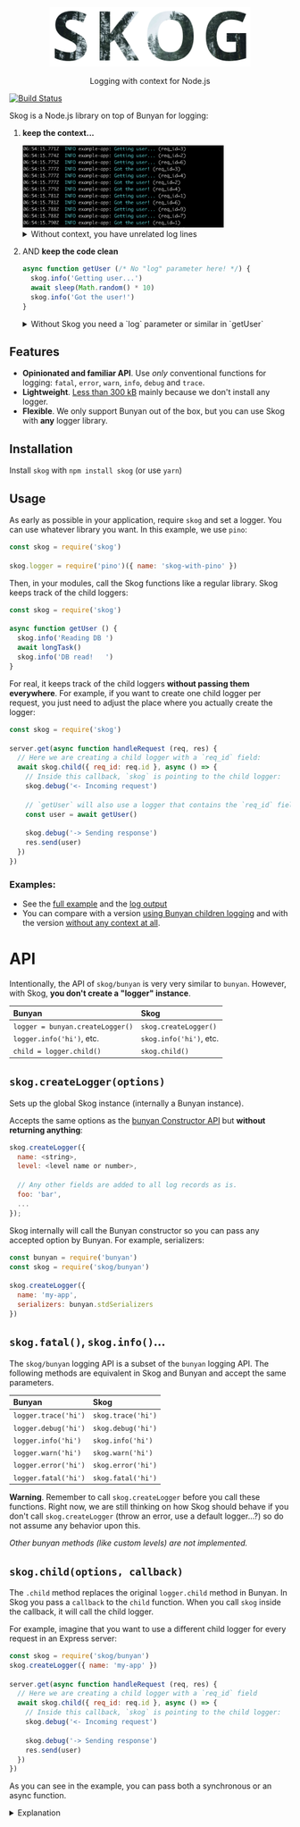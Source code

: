 <div align="center">
<img src="media/logo.png" width="360">
<p>
Logging with context for Node.js
</p>
</div>


[![Build Status](https://travis-ci.org/KTH/skog.svg?branch=master)](https://travis-ci.org/KTH/skog)

Skog is a Node.js library on top of Bunyan for logging:

1. **keep the context...**

    <img src="media/logs-skog.png" width="360" alt="caption showing logs without req_id field">
    <details>
    <summary>Without context, you have unrelated log lines</summary><br>
    <img src="media/logs-no-skog.png" width="360" alt="caption showing logs without req_id field">
    </details>

2. AND **keep the code clean**

    ```js
    async function getUser (/* No "log" parameter here! */) {
      skog.info('Getting user...')
      await sleep(Math.random() * 10)
      skog.info('Got the user!')
    }
    ```

    <details>
    <summary>Without Skog you need a `log` parameter or similar in `getUser`</summary><br>

    ```js
    async function getUser (log) {
      log.info('Getting user...')
      await sleep(Math.random() * 10)
      log.info('Got the user!')
    }
    ```

    </details>

## Features

- **Opinionated and familiar API**. Use *only* conventional functions for logging: `fatal`, `error`, `warn`, `info`, `debug` and `trace`.
- **Lightweight**. [Less than 300 kB](https://packagephobia.now.sh/result?p=skog) mainly because we don't install any logger.
- **Flexible**. We only support Bunyan out of the box, but you can use Skog with **any** logger library.

## Installation

Install `skog` with `npm install skog` (or use `yarn`)

## Usage

As early as possible in your application, require `skog` and set a logger. You can use whatever library you want. In this example, we use `pino`:

```js
const skog = require('skog')

skog.logger = require('pino')({ name: 'skog-with-pino' })
```

Then, in your modules, call the Skog functions like a regular library. Skog keeps track of the child loggers:

```js
const skog = require('skog')

async function getUser () {
  skog.info('Reading DB ')
  await longTask()
  skog.info('DB read!   ')
}
```

For real, it keeps track of the child loggers **without passing them everywhere**. For example, if you want to create one child logger per request, you just need to adjust the place where you actually create the logger:

```js
const skog = require('skog')

server.get(async function handleRequest (req, res) {
  // Here we are creating a child logger with a `req_id` field:
  await skog.child({ req_id: req.id }, async () => {
    // Inside this callback, `skog` is pointing to the child logger:
    skog.debug('<- Incoming request')

    // `getUser` will also use a logger that contains the `req_id` field
    const user = await getUser()

    skog.debug('-> Sending response')
    res.send(user)
  })
})
```

### Examples:

- See the [full example](examples/server.js) and the [log output](examples/server.log)
- You can compare with a version [using Bunyan children logging](examples/no-skog.js) and with the version [without any context at all](examples/no-req.js).

# API

Intentionally, the API of `skog/bunyan` is very very similar to `bunyan`. However, with Skog, **you don't create a "logger" instance**.

| Bunyan                           | Skog
|:---------------------------------|:----------
| `logger = bunyan.createLogger()` | `skog.createLogger()`
| `logger.info('hi')`, etc.        | `skog.info('hi')`, etc.
| `child = logger.child()`         | `skog.child()`

## `skog.createLogger(options)`

Sets up the global Skog instance (internally a Bunyan instance).

Accepts the same options as the [bunyan Constructor API](https://github.com/trentm/node-bunyan#constructor-api) but **without returning anything**:

```js
skog.createLogger({
  name: <string>,
  level: <level name or number>,

  // Any other fields are added to all log records as is.
  foo: 'bar',
  ...
});
```

Skog internally will call the Bunyan constructor so you can pass any accepted option by Bunyan. For example, serializers:

```js
const bunyan = require('bunyan')
const skog = require('skog/bunyan')

skog.createLogger({
  name: 'my-app',
  serializers: bunyan.stdSerializers
})
```

## `skog.fatal()`, `skog.info()`...

The `skog/bunyan` logging API is a subset of the `bunyan` logging API. The following methods are equivalent in Skog and Bunyan and accept the same parameters.

 Bunyan                      | Skog
|:---------------------------|:----------
| `logger.trace('hi')`       | `skog.trace('hi')`
| `logger.debug('hi')`       | `skog.debug('hi')`
| `logger.info('hi')`        | `skog.info('hi')`
| `logger.warn('hi')`        | `skog.warn('hi')`
| `logger.error('hi')`       | `skog.error('hi')`
| `logger.fatal('hi')`       | `skog.fatal('hi')`

**Warning**. Remember to call `skog.createLogger` before you call these functions. Right now, we are still thinking on how Skog should behave if you don't call `skog.createLogger` (throw an error, use a default logger...?) so do not assume any behavior upon this.

*Other bunyan methods (like custom levels) are not implemented.*

## `skog.child(options, callback)`

The `.child` method replaces the original `logger.child` method in Bunyan. In Skog you pass a `callback` to the `child` function. When you call `skog` inside the callback, it will call the child logger.

For example, imagine that you want to use a different child logger for every request in an Express server:

```js
const skog = require('skog/bunyan')
skog.createLogger({ name: 'my-app' })

server.get(async function handleRequest (req, res) {
  // Here we are creating a child logger with a `req_id` field
  await skog.child({ req_id: req.id }, async () => {
    // Inside this callback, `skog` is pointing to the child logger:
    skog.debug('<- Incoming request')

    skog.debug('-> Sending response')
    res.send(user)
  })
})
```

As you can see in the example, you can pass both a synchronous or an async function.

<details>
<summary>Explanation</summary>

Whatever you return in the callback function, it will be returned by `skog.child`:

```js
const a = skog.child(options, () => {
  skog.info('inside')
  return 5
})

// Now `a` has a value of `5`
```

It means, that if you pass an async function as callback (a function that returns a Promise), the promise is returned by `skog.child` and you can `await` it:

```js
const a = skog.child(options, async () => {
  // This "callback" function returns a Promise because it is an async function
  skog.info('inside')
})


// Now "a" is the Promise returned by the callback:
await a
```

This means also that any error thrown by the callback is propagated outside of `skog.child`:

```js
try {
  await skog.child({}, async () => {
    throw new Error()
  })
} catch (err) {
  // Here we get the "Error" thrown inside the callback
}
```

</details>
